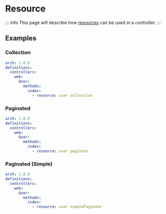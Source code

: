 # Resource

::: info
This page will describe how [resources](https://laravel.com/docs/10.x/eloquent-resources) can be used in a controller.
:::

## Examples

### Collection

```yaml
arch: 1.0.0
definitions:
  controllers:
    web:
      User:
        methods:
          index:
            - resource: user collection
```

### Paginated

```yaml
arch: 1.0.0
definitions:
  controllers:
    web:
      User:
        methods:
          index:
            - resource: user paginate
```

### Paginated (Simple)

```yaml
arch: 1.0.0
definitions:
  controllers:
    web:
      User:
        methods:
          index:
            - resource: user simplePaginate
```
